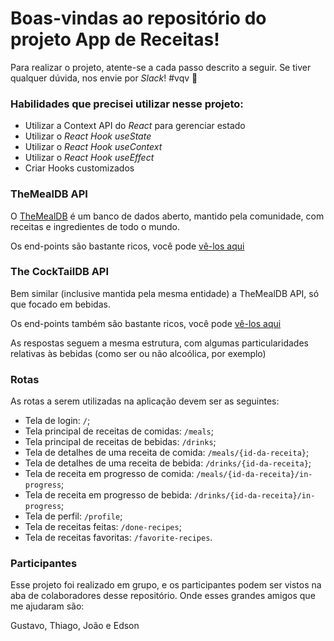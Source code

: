 # Boas-vindas ao repositório do projeto App de Receitas!

Para realizar o projeto, atente-se a cada passo descrito a seguir. Se tiver qualquer dúvida, nos envie por _Slack_! #vqv 🚀

### Habilidades que precisei utilizar nesse projeto:

  - Utilizar a Context API do _React_ para gerenciar estado
  - Utilizar o _React Hook useState_
  - Utilizar o _React Hook useContext_
  - Utilizar o _React Hook useEffect_
  - Criar Hooks customizados

### TheMealDB API

O [TheMealDB](https://www.themealdb.com/) é um banco de dados aberto, mantido pela comunidade, com receitas e ingredientes de todo o mundo.

Os end-points são bastante ricos, você pode [vê-los aqui](https://www.themealdb.com/api.php)
     
  
### The CockTailDB API

Bem similar (inclusive mantida pela mesma entidade) a TheMealDB API, só que focado em bebidas.

Os end-points também são bastante ricos, você pode [vê-los aqui](https://www.thecocktaildb.com/api.php)

As respostas seguem a mesma estrutura, com algumas particularidades relativas às bebidas (como ser ou não alcoólica, por exemplo)

### Rotas

As rotas a serem utilizadas na aplicação devem ser as seguintes:

* Tela de login: `/`;
* Tela principal de receitas de comidas: `/meals`;
* Tela principal de receitas de bebidas: `/drinks`;
* Tela de detalhes de uma receita de comida: `/meals/{id-da-receita}`;
* Tela de detalhes de uma receita de bebida: `/drinks/{id-da-receita}`;
* Tela de receita em progresso de comida: `/meals/{id-da-receita}/in-progress`;
* Tela de receita em progresso de bebida: `/drinks/{id-da-receita}/in-progress`;
* Tela de perfil: `/profile`;
* Tela de receitas feitas: `/done-recipes`;
* Tela de receitas favoritas: `/favorite-recipes`.

### Participantes

Esse projeto foi realizado em grupo, e os participantes podem ser vistos na aba de colaboradores desse repositório. Onde esses grandes amigos que me ajudaram são:

Gustavo, Thiago, João e Edson
